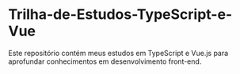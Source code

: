 # Trilha-de-Estudos-TypeScript-e-Vue
 Este repositório contém meus estudos em TypeScript e Vue.js para aprofundar conhecimentos em desenvolvimento front-end.
